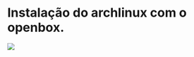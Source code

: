 # Instalação do archlinux com o openbox.
<p align="left"><img src="https://notabug.org/kleidione/openbox/raw/master/Logo.png"</p>
